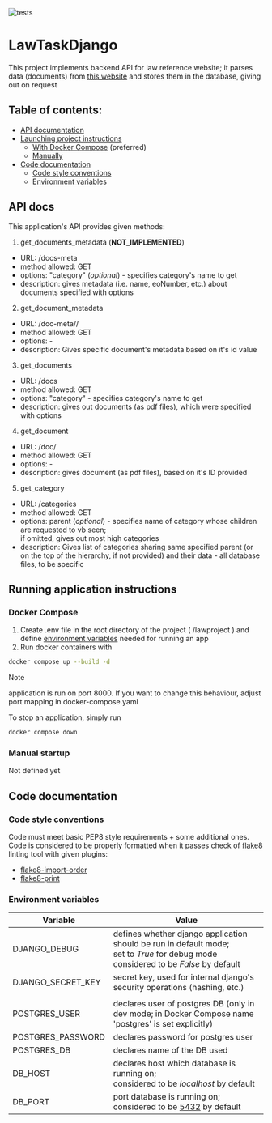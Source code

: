 ![tests](https://github.com/recourcefulcoder/LawTaskDjango/actions/workflows/test.yaml/badge.svg)

# LawTaskDjango

This project implements backend API for law reference website; 
it parses data (documents) from [this website]() and stores them in the database, giving
out on request

Table of contents:
-
- [API documentation](#api-docs)
- [Launching project instructions](#running-application-instructions)
  - [With Docker Compose](#docker-compose) (preferred)
  - [Manually](#manual-startup)
- [Code documentation](#code-documentation)
  - [Code style conventions](#code-style-conventions)  
  - [Environment variables](#environment-variables)

## API docs

This application's API provides given methods:

1. get_documents_metadata (**NOT_IMPLEMENTED**)
- URL: /docs-meta
- method allowed: GET
- options: "category" (_optional_) - specifies category's name to get
- description: gives metadata (i.e. name, eoNumber, etc.) about documents specified with options

2. get_document_metadata
- URL: /doc-meta/<document-id>/
- method allowed: GET
- options: -
- description: Gives specific document's metadata based on it's id value

3. get_documents
- URL: /docs
- method allowed: GET
- options: "category" - specifies category's name to get
- description: gives out documents (as pdf files), which were specified with options

4. get_document
- URL: /doc/<document-id>
- method allowed: GET
- options: -
- description: gives document (as pdf files), based on it's ID provided

5. get_category
- URL: /categories
- method allowed: GET
- options: parent (_optional_) - specifies name of category whose children are requested to vb seen; <br>
if omitted, gives out most high categories 
- description: Gives list of categories sharing same specified parent (or on the top of the hierarchy, if not provided) 
and their data - all database files, to be specific

## Running application instructions

### Docker Compose
1. Create .env file in the root directory of the project ( /lawproject ) and define 
[environment variables](#environment-variables) needed for running an app
2. Run docker containers with 

```bash
docker compose up --build -d
```

> [!NOTE]
> application is run on port 8000. If you want to change this behaviour, adjust port 
> mapping in docker-compose.yaml

To stop an application, simply run
```bash
docker compose down
```

### Manual startup
Not defined yet

## Code documentation
### Code style conventions
Code must meet basic PEP8 style requirements + some additional ones. <br> 
Code is considered to be properly formatted when it passes check of [flake8](https://pypi.org/project/flake8/) 
linting tool with given plugins:

- [flake8-import-order](https://pypi.org/project/flake8-import-order/)
- [flake8-print](https://pypi.org/project/flake8-print/)

### Environment variables

| Variable | Value |
| -------- | ----- |
| DJANGO_DEBUG | defines whether django application should be run in default mode; <br> set to _True_ for debug mode <br> considered to be _False_ by default |
| DJANGO_SECRET_KEY | secret key, used for internal django's security operations (hashing, etc.) |
|||
| POSTGRES_USER | declares user of postgres DB (only in dev mode; in Docker Compose name 'postgres' is set explicitly) |
| POSTGRES_PASSWORD | declares password for postgres user |
| POSTGRES_DB | declares name of the DB used |
| DB_HOST | declares host which database is running on; <br> considered to be _localhost_ by default |
| DB_PORT | port database is running on; considered to be [5432](https://www.postgresql.org/docs/current/runtime-config-connection.html#GUC-PORT) by default|
